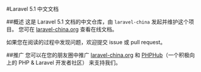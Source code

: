 #Laravel 5.1 中文文档

##概述
这是 Laravel 5.1 文档的中文仓库，由 `laravel-china` 发起并维护这个项目。
您可在 [laravel-china.org](http://laravel-china.org) 查看在线文档。

如果您在阅读的过程中发现问题，欢迎提交 issue 或 pull request。

##推广
您可以在您的朋友圈中推广 [laravel-china.org](http://laravel-china.org) 和 [PHPHub](https://phphub.org)（一个积极向上的 PHP & Laravel 开发者社区） 来支持我们。